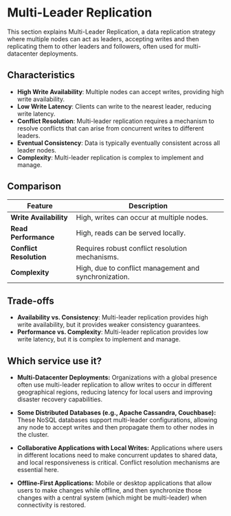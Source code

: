 # Multi-Leader Replication



This section explains Multi-Leader Replication, a data replication strategy where multiple nodes can act as leaders, accepting writes and then replicating them to other leaders and followers, often used for multi-datacenter deployments.

## Characteristics

- **High Write Availability**: Multiple nodes can accept writes, providing high write availability.
- **Low Write Latency**: Clients can write to the nearest leader, reducing write latency.
- **Conflict Resolution**: Multi-leader replication requires a mechanism to resolve conflicts that can arise from concurrent writes to different leaders.
- **Eventual Consistency**: Data is typically eventually consistent across all leader nodes.
- **Complexity**: Multi-leader replication is complex to implement and manage.

## Comparison

| Feature | Description |
|---|---|
| **Write Availability** | High, writes can occur at multiple nodes. |
| **Read Performance** | High, reads can be served locally. |
| **Conflict Resolution** | Requires robust conflict resolution mechanisms. |
| **Complexity** | High, due to conflict management and synchronization. |

## Trade-offs

- **Availability vs. Consistency**: Multi-leader replication provides high write availability, but it provides weaker consistency guarantees.
- **Performance vs. Complexity**: Multi-leader replication provides low write latency, but it is complex to implement and manage.

## Which service use it?



-   **Multi-Datacenter Deployments:** Organizations with a global presence often use multi-leader replication to allow writes to occur in different geographical regions, reducing latency for local users and improving disaster recovery capabilities.

-   **Some Distributed Databases (e.g., Apache Cassandra, Couchbase):** These NoSQL databases support multi-leader configurations, allowing any node to accept writes and then propagate them to other nodes in the cluster.

-   **Collaborative Applications with Local Writes:** Applications where users in different locations need to make concurrent updates to shared data, and local responsiveness is critical. Conflict resolution mechanisms are essential here.

-   **Offline-First Applications:** Mobile or desktop applications that allow users to make changes while offline, and then synchronize those changes with a central system (which might be multi-leader) when connectivity is restored.
